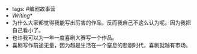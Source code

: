 - tags: #编剧故事营
- *Writing**
- 为什么大家都觉得我能写出厉害的作品，反而我自己不这么认为呢。因为我把自己看小了。
- 也许我可以为一年一度喜剧大赛写一个作品。
- 喜剧写作前途无量，因为越是生活在一个窒息的悲剧时代，喜剧就越有市场。
